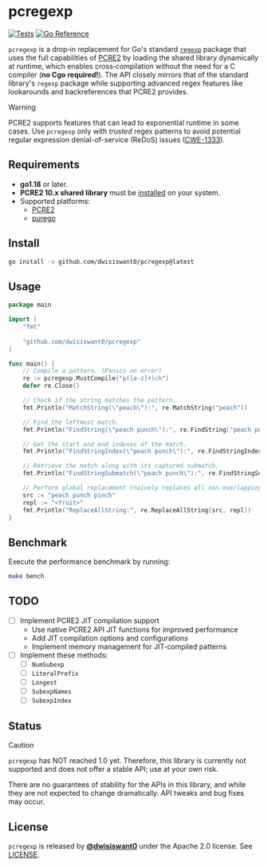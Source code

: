 # pcregexp

[![Tests](https://github.com/dwisiswant0/pcregexp/actions/workflows/tests.yaml/badge.svg)](https://github.com/dwisiswant0/pcregexp/actions/workflows/tests.yaml)
[![Go Reference](https://pkg.go.dev/badge/github.com/dwisiswant0/pcregexp.svg)](https://pkg.go.dev/github.com/dwisiswant0/pcregexp)

`pcregexp` is a drop‑in replacement for Go's standard [`regexp`](https://pkg.go.dev/regexp) package that uses the full capabilities of [PCRE2](https://github.com/PCRE2Project/pcre2) by loading the shared library dynamically at runtime, which enables cross‑compilation without the need for a C compiler (**no Cgo required!**). The API closely mirrors that of the standard library's `regexp` package while supporting advanced regex features like lookarounds and backreferences that PCRE2 provides.

> [!WARNING]
> PCRE2 supports features that can lead to exponential runtime in some cases. Use `pcregexp` only with *trusted* regex patterns to avoid potential regular expression denial-of-service (ReDoS) issues ([CWE-1333](https://cwe.mitre.org/data/definitions/1333.html)).

## Requirements

* **go1.18** or later.
* **PCRE2 10.x shared library** must be [installed](https://github.com/PCRE2Project/pcre2#quickstart) on your system.
* Supported platforms:
  * [PCRE2](https://github.com/PCRE2Project/pcre2#platforms)
  * [purego](https://github.com/ebitengine/purego#supported-platforms)

## Install

```bash
go install -v github.com/dwisiswant0/pcregexp@latest
```

## Usage

```go
package main

import (
    "fmt"
    
    "github.com/dwisiswant0/pcregexp"
)

func main() {
    // Compile a pattern. (Panics on error)
    re := pcregexp.MustCompile("p([a-z]+)ch")
    defer re.Close()

    // Check if the string matches the pattern.
    fmt.Println("MatchString(\"peach\"):", re.MatchString("peach"))

    // Find the leftmost match.
    fmt.Println("FindString(\"peach punch\"):", re.FindString("peach punch"))

    // Get the start and end indexes of the match.
    fmt.Println("FindStringIndex(\"peach punch\"):", re.FindStringIndex("peach punch"))

    // Retrieve the match along with its captured submatch.
    fmt.Println("FindStringSubmatch(\"peach punch\"):", re.FindStringSubmatch("peach punch"))

    // Perform global replacement (naively replaces all non-overlapping matches).
    src := "peach punch pinch"
    repl := "<fruit>"
    fmt.Println("ReplaceAllString:", re.ReplaceAllString(src, repl))
}
```

## Benchmark

Execute the performance benchmark by running:

```bash
make bench
```

## TODO

* [ ] Implement PCRE2 JIT compilation support
  * Use native PCRE2 API JIT functions for improved performance
  * Add JIT compilation options and configurations
  * Implement memory management for JIT-compiled patterns
* [ ] Implement these methods:
  * [ ] `NumSubexp`
  * [ ] `LiteralPrefix`
  * [ ] `Longest`
  * [ ] `SubexpNames`
  * [ ] `SubexpIndex`

## Status

> [!CAUTION]
> `pcregexp` has NOT reached 1.0 yet. Therefore, this library is currently not supported and does not offer a stable API; use at your own risk.

There are no guarantees of stability for the APIs in this library, and while they are not expected to change dramatically. API tweaks and bug fixes may occur.

## License

`pcregexp` is released by [**@dwisiswant0**](https://github.com/dwisiswant0) under the Apache 2.0 license. See [LICENSE](/LICENSE).